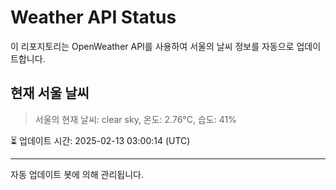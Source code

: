 
# Weather API Status

이 리포지토리는 OpenWeather API를 사용하여 서울의 날씨 정보를 자동으로 업데이트합니다.

## 현재 서울 날씨
> 서울의 현재 날씨: clear sky, 온도: 2.76°C, 습도: 41%

⏳ 업데이트 시간: 2025-02-13 03:00:14 (UTC)

---
자동 업데이트 봇에 의해 관리됩니다.
